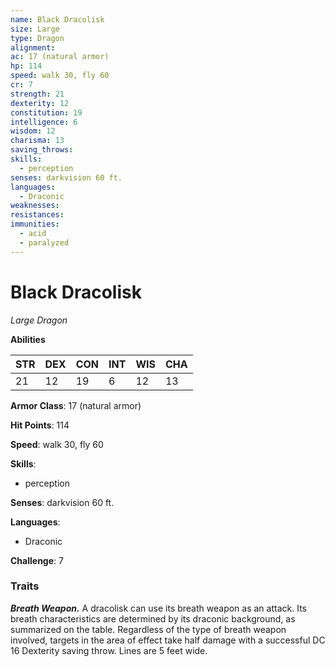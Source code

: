 ```yaml
---
name: Black Dracolisk
size: Large
type: Dragon
alignment: 
ac: 17 (natural armor)
hp: 114
speed: walk 30, fly 60
cr: 7
strength: 21
dexterity: 12
constitution: 19
intelligence: 6
wisdom: 12
charisma: 13
saving_throws:
skills:
  - perception
senses: darkvision 60 ft.
languages:
  - Draconic
weaknesses:
resistances:
immunities:
  - acid
  - paralyzed
---
```


# Black Dracolisk

*Large Dragon*

**Abilities**

| STR | DEX | CON | INT | WIS | CHA |
| --- | --- | --- | --- | --- | --- |
| 21 | 12 | 19 | 6 | 12 | 13 |

**Armor Class**: 17 (natural armor)

**Hit Points**: 114

**Speed**: walk 30, fly 60

**Skills**:
  - perception

**Senses**: darkvision 60 ft.

**Languages**:
  - Draconic

**Challenge**: 7

### Traits
***Breath Weapon.*** A dracolisk can use its breath weapon as an attack. Its breath characteristics are determined by its draconic background, as summarized on the table. Regardless of the type of breath weapon involved, targets in the area of effect take half damage with a successful DC 16 Dexterity saving throw. Lines are 5 feet wide.

